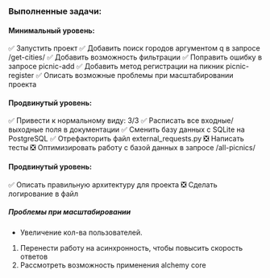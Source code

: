### Выполненные задачи:


#### Минимальный уровень:

:white_check_mark: Запустить проект 
:white_check_mark: Добавить поиск городов аргументом q в запросе /get-cities/
:white_check_mark: Добавить возможность фильтрации
:white_check_mark: Поправить ошибку в запросе picnic-add
:white_check_mark: Добавить метод регистрации на пикник picnic-register
:white_check_mark: Описать возможные проблемы при масштабировании проекта


#### Продвинутый уровень:

:white_check_mark: Привести к нормальному виду: 3/3
:white_check_mark: Расписать все входные/выходные поля в документации
:white_check_mark: Сменить базу данных с SQLite на PostgreSQL
:white_check_mark: Отрефакторить файл external_requests.py
:negative_squared_cross_mark: Написать тесты
:negative_squared_cross_mark: Оптимизировать работу с базой данных в запросе /all-picnics/


#### Продвинутый уровень:

:white_check_mark: Описать правильную архитектуру для проекта
:negative_squared_cross_mark: Сделать логирование в файл



##### Проблемы при масштабировании

* Увеличение кол-ва пользователей.
1) Перенести работу на асинхронность, чтобы повысить скорость ответов
2) Рассмотреть возможность применения alchemy core
